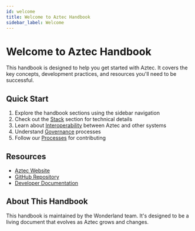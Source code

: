 ```yaml
---
id: welcome
title: Welcome to Aztec Handbook
sidebar_label: Welcome
---
```


# Welcome to Aztec Handbook

This handbook is designed to help you get started with Aztec. It covers the key concepts, development practices, and resources you'll need to be successful.

## Quick Start

1. Explore the handbook sections using the sidebar navigation
2. Check out the [Stack](/docs/intro/welcome) section for technical details
3. Learn about [Interoperability](/docs/intro/welcome) between Aztec and other systems
4. Understand [Governance](/docs/intro/welcome) processes
5. Follow our [Processes](/docs/intro/welcome) for contributing

## Resources

- [Aztec Website](https://aztec.network/)
- [GitHub Repository](https://github.com/AztecProtocol)
- [Developer Documentation](https://docs.aztec.network/)

## About This Handbook

This handbook is maintained by the Wonderland team. It's designed to be a living document that evolves as Aztec grows and changes. 